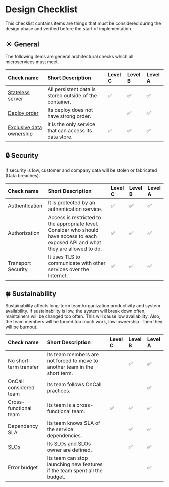 <!-- File generated by script/update_prc_docs. DO NOT EDIT. -->

# Design Checklist

This checklist contains items are things that must be considered during the design phase and verified before the start of implementation.

## :sunny: General
The following items are general architectural checks which all microservices must meet.

| Check name | Short Description  | Level C | Level B | Level A |
| :--------- | :----------------- | :------ | :------ | :------ |
| [Stateless server](../concepts/stateless-server.md) | All persistent data is stored outside of the container. | :white_check_mark: | :white_check_mark: | :white_check_mark: |
| [Deploy order](../concepts/deploy-order.md) | Its deploy does not have strong order. |  | :white_check_mark: | :white_check_mark: |
| [Exclusive data ownership](../concepts/exclusive-data-ownership.md) | It is the only service that can access its data store. | :white_check_mark: | :white_check_mark: | :white_check_mark: |

## :lock: Security
If security is low, customer and company data will be stolen or fabricated (Data breaches).

| Check name | Short Description  | Level C | Level B | Level A |
| :--------- | :----------------- | :------ | :------ | :------ |
| Authentication | It is protected by an authentication service. | :white_check_mark: | :white_check_mark: | :white_check_mark: |
| Authorization | Access is restricted to the appropriate level. Consider who should have access to each exposed API and what they are allowed to do.  | :white_check_mark: | :white_check_mark: | :white_check_mark: |
| Transport Security | It uses TLS to communicate with other services over the Internet. | :white_check_mark: | :white_check_mark: | :white_check_mark: |

## :four_leaf_clover: Sustainability
Sustainability affects long-term team/organization productivity and system availability. If sustainability is low, the system will break down often, maintainers will be changed too often. This will cause low availability. Also, the team members will be forced too much work, low-ownership. Then they will be burnout.

| Check name | Short Description  | Level C | Level B | Level A |
| :--------- | :----------------- | :------ | :------ | :------ |
| No short-term transfer | Its team members are not forced to move to another team in the short term. |  | :white_check_mark: | :white_check_mark: |
| OnCall considered team | Its team follows OnCall practices. |  |  | :white_check_mark: |
| Cross-functional team | Its team is a cross-functional team. | :white_check_mark: | :white_check_mark: | :white_check_mark: |
| Dependency SLA | Its team knows SLA of the service dependencies. |  | :white_check_mark: | :white_check_mark: |
| [SLOs](../concepts/slo.md) | Its SLOs and SLOs owner are defined. |  | :white_check_mark: | :white_check_mark: |
| Error budget | Its team can stop launching new features if the team spent all the budget. |  |  | :white_check_mark: |
